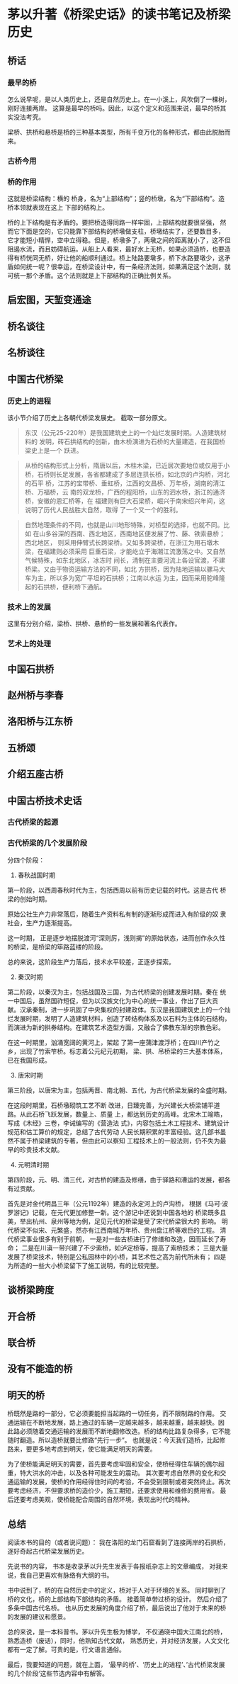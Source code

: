 # 茅以升著《桥梁史话》的读书笔记及桥梁历史

## 桥话

### 最早的桥

怎么说早呢，是以人类历史上，还是自然历史上。在一小溪上，风吹倒了一棵树，刚好连接两岸。
这算是最早的桥吗。因此，以这个定义和范围来说，最早的桥其实没法考究。

梁桥、拱桥和悬桥是桥的三种基本类型，所有千变万化的各种形式，都由此脱胎而来。

### 古桥今用

### 桥的作用

这就是桥梁结构：横的
桥身，名为“上部结构”；竖的桥墩，名为“下部结构”。造桥本领就表现在这上 下部的结构上。 

桥的上下结构是有矛盾的。要把桥造得同路一样牢固，上部结构就要很坚强， 然而它下面是空的，它只能靠下部结构的桥墩做支柱，桥墩结实了，还要数目多， 它才能短小精悍，空中立得稳。但是，桥墩多了，两墩之间的距离就小了，这不但 阻遏水流，而且妨碍航运。从船上人看来，最好水上无桥，如果必须造桥，也要造 得有桥恍同无桥，好让他的船顺利通过。桥上陆路要墩多，桥下水路要墩少，这矛 盾如何统一呢？很幸运，在桥梁设计中，有一条经济法则，如果满足这个法则，就 可统一那个矛盾。这个法则就是上下部结构的正确比例关系。

## 启宏图，天堑变通途

## 桥名谈往


## 名桥谈往

## 中国古代桥梁

### 历史上的进程

该小节介绍了历史上各朝代桥梁发展史。
截取一部分原文。

> 东汉（公元25-220年）是我国建筑史上的一个灿烂发展时期。人造建筑材料的 发明，砖石拱结构的创新，由木桥演进为石桥的大量建造，在我国桥梁史上是一个 跃进。

> 从桥的结构形式上分析，隋唐以后，木柱木梁，已近居次要地位或仅用于小 桥，石桥则长足发展，各省都建成了多层连拱长桥，如北京的卢沟桥，河北的石平 桥，江苏的宝带桥、垂虹桥，江西的文昌桥、万年桥，湖南的清江桥、万福桥，云 南的双龙桥，广西的程阳桥，山东的泗水桥，浙江的通济桥，安徽的恩汇桥等，在 福建则有巨大石梁桥，崛兴于南宋绍兴年间，这说明了历代人民战胜大自然，取得 了一个又一个的胜利。

> 自然地理条件的不同，也就是山川地形特殊，对桥型的选择，也就不同。比如 在山多谷深的西南、西北地区，西南地区便发展了竹、藤、铁索悬桥；西北地区，
  则采用伸臂式长跨梁桥。又如多跨梁桥，在浙江为用石墩木梁，在福建则必须采用 巨重石梁，才能屹立于海潮江流激荡之中。又自然气候特殊，如东北地区，冰冻时 间长，清制在主要河流上各设官渡，不建桥梁。又由于物资运输方法的不同，如北 方拱桥，因为陆地运输以骡马大车为主，所以多为宽广平坦的石拱桥；江南以水运 为主，因而采用驼峰隆起的石拱桥，便利桥下通航。

### 技术上的发展

这里有分别介绍，梁桥、拱桥、悬桥的一些发展和著名代表作。

### 艺术上的处理


## 中国石拱桥

## 赵州桥与李春

## 洛阳桥与江东桥


## 五桥颂

## 介绍五座古桥


## 中国古桥技术史话

### 古代桥梁的起源

### 古代桥梁的几个发展阶段

分四个阶段：

1. 春秋战国时期

第一阶段，以西周春秋时代为主，包括西周以前有历史记载的时代。这是古代 桥梁的创始时期。

原始公社生产力非常落后，随着生产资料私有制的逐渐形成而进入有阶级的奴 隶社会，生产力逐渐提高。

这一时期， 正是逐步地摆脱渡河“深则厉，浅则揭”的原始状态，进而创作永久性的桥梁，是桥梁的筚路蓝缕的阶段。

总的来说，这阶段生产力落后，技术水平较差，正逐步探索。

2. 秦汉时期

第二阶段，以秦汉为主，包括战国及三国，为古代桥梁的创建发展时期。秦在 统一中国后，虽然国祚短促，但为以汉族文化为中心的统一事业，作出了巨大贡 献。汉承秦制，进一步巩固了中央集权的封建政体。东汉是我国建筑史上的一个灿 烂发展时期，发明了人造建筑材料，创造了砖结构体系及以石料为主体的石结构， 
而演进为新的拱券结构。在建筑艺术造型方面，又融合了佛教东渐的宗教色彩。

在这一时期里，汹涌宽阔的黄河上，架起 了第一座蒲津渡浮桥；在四川产竹之乡，出现了竹索笮桥。标志着公元纪元初期， 梁、拱、吊桥梁的三大基本体系，已在我国形成。


3. 唐宋时期

第三阶段，以唐宋为主，包括两晋、南北朝、五代，为古代桥梁发展的全盛时期。

在这段时期里，石桥墩砌筑工艺不断 改进，日臻完善，为兴建长大桥梁铺平道路。从此石桥飞跃发展，数量上、质量 上，都达到历史的高峰。北宋木工喻皓，写成《木经》三卷，李诫编写的《营造法
式》，内容包括土木工程技术、建筑设计规范和估工算价的规定，总结了古代劳动 人民长期积累的丰富经验。这几部书虽然不属于桥梁建筑的专著，但由此可以察知 工程技术上的一般法则，仍不失为最早的珍贵技术文献。

4. 元明清时期

第四阶段，元、明、清三代，对古桥的建造及修缮，由于驿路和漕运的发展，都各有过贡献。

首先是对金代明昌三年（公元1192年）建造的永定河上的卢沟桥， 根据《马可·波罗游记》记载，在元代更加修整一新。这个游记中还说到中国各地的 桥梁既多且美，举出杭州、泉州等地为例，足见元代的桥梁是受了宋代桥梁很大的 影响。
明代桥梁不似宋、元繁盛，然亦有江西南城万年桥、贵州盘江桥等艰巨的工程。
清代桥梁事业很多有别于前朝，
一是对一些古桥进行了修缮和改造，因而延长了寿命；
二是在川滇一带兴建了不少索桥，如泸定桥等，提高了索桥技术；
三是大量发展了桥梁技术，特别是公私园林中的小桥，其艺术性之高为前代所未有；
四是 为所造的一些大小桥梁留下了施工说明，有的比较完整。

## 谈桥梁跨度    

## 开合桥

## 联合桥

## 没有不能造的桥

## 明天的桥

桥既然是路的一部分，它必须要能担当起路的一切任务，而不限制路的作用。 
交通运输在不断地发展，路上通过的车辆一定越来越多，越来越重，越来越快。因 此路必须随着交通运输的发展而不断地翻修改造。桥的结构比路复杂得多，它不能 随时翻造。所以造桥就要比修路“先行一步”。
也就是说：今天我们造桥，比起修路来，要更多地考虑到明天，使它能满足明天的需要。

为了使桥能满足明天的需要，首先要考虑牢固和安全，使桥经得住车辆的偶尔超重，特大洪水的冲击，以及各种可能发生的震动。
其次要考虑自然界的变化和交 通运输的发展，使桥的作用经得住时间的考验，不会受到限制或者突然终止。再次 要考虑经济，不但要求桥的造价少，施工期短，还要求使用和维修的费用省。
最后还要考虑美观，使桥能配合周围的自然环境，表现出时代的精神。



## 总结

阅读本书的目的（或者说问题）：
我在洛阳的龙门石窟看到了连接两岸的石拱桥，逐好奇起古代桥梁发展历史。

先说书的内容，
书本是收录茅以升先生发表于各报纸杂志上的文章编成，
对我来说，我自己更喜欢有脉络有大纲的书。

书中说到了，桥的在自然历史中的定义，桥对于人对于环境的关系。
同时聊到了桥的文化，桥的上部结构下部结构的矛盾。
接着简单带过桥的设计。
然后介绍了多条中国古代名桥。
也从历史发展的角度介绍了桥，最后说出了他对于未来的桥的发展的建议和愿景。

总的来说，是一本科普书。茅以升先生极为博学，
不仅通晓中国大江南北的桥，熟悉造桥（废话），同时，他熟知古代文献，
熟悉历史，并对经济发展，人文文化都有一定了解。可贵的是，行文语言通俗。

最后，我要知道的问题，就在上面，
‘最早的桥’、‘历史上的进程’、’古代桥梁发展的几个阶段‘这些节选内容中有解答。
